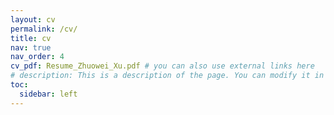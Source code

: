 ```yaml
---
layout: cv
permalink: /cv/
title: cv
nav: true
nav_order: 4
cv_pdf: Resume_Zhuowei_Xu.pdf # you can also use external links here
# description: This is a description of the page. You can modify it in '_pages/cv.md'. You can also change or remove the top pdf download button.
toc:
  sidebar: left
---
```

